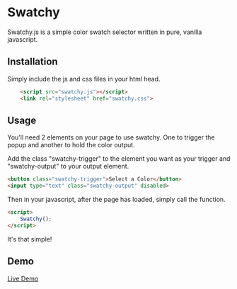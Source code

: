 # Swatchy

Swatchy.js is a simple color swatch selector written in pure, vanilla javascript. 

## Installation

Simply include the js and css files in your html head.

```html
    <script src="swatchy.js"></script>
    <link rel="stylesheet" href="swatchy.css">
```

## Usage

You'll need 2 elements on your page to use swatchy. One to trigger the popup and another to hold the color output.

Add the class "swatchy-trigger" to the element you want as your trigger and "swatchy-output" to your output element.

```html
<button class="swatchy-trigger">Select a Color</button>
<input type="text" class="swatchy-output" disabled>
```

Then in your javascript, after the page has loaded, simply call the function.

```html
<script>
    Swatchy();
</script>
```

It's that simple!

## Demo

[Live Demo](https://seanmckenzie428.github.io/swatchy.js/demo.html)
